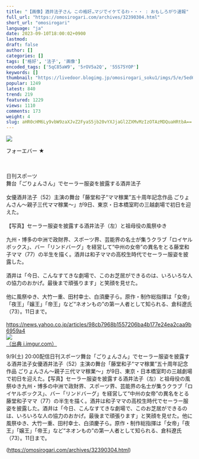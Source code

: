 ```yaml
---
title: "【画像】酒井法子さん この格好…マジでイケてるわ・・・ : おもしろがり速報"
full_url: "https://omosirogari.com/archives/32390304.html"
short_url: "omosirogari"
language: "ja"
date: 2023-09-10T18:00:02+0900
lastmod: 
draft: false
author: []
categories: []
tags: ['格好', '法子', '画像']
encoded_tags: ['5qC85aW9', '5rOV5a2Q', '55S75YOP']
keywords: []
thumbnail: "https://livedoor.blogimg.jp/omosirogari_soku1/imgs/5/e/5ed6be15.jpg"
popular: 1249
latest: 840
trend: 219
featured: 1229
views: 1110
comments: 173
weight: 4
slug: aHR0cHM6Ly9vbW9zaXJvZ2FyaS5jb20vYXJjaGl2ZXMvMzIzOTAzMDQuaHRtbA==
---
```


![](https://livedoor.blogimg.jp/omosirogari_soku1/imgs/5/e/5ed6be15.jpg)

<div><p>フォーエバー ★ </p><br> <br> 日刊スポーツ <br> 舞台「ごりょんさん」でセーラー服姿を披露する酒井法子 <br> <br> 女優酒井法子（52）主演の舞台「藤堂和子“ママ稼業”五十周年記念作品 ごりょんさん～親子三代ママ稼業～」が9日、東京・日本橋室町の三越劇場で初日を迎えた。 <br> <br> 【写真】セーラー服姿を披露する酒井法子（左）と祖母役の風祭ゆき <br> <br> 九州・博多の中洲で政財界、スポーツ界、芸能界の名士が集うクラブ「ロイヤルボックス」、バー「リンドバーグ」を経営して“中州の女帝”の異名をとる藤堂和子ママ（77）の半生を描く。酒井は和子ママの高校生時代でセーラー服姿を披露した。 <br> <br> 酒井は「今日、こんなすてきな劇場で、このお芝居ができるのは、いろいろな人の協力のおかげ。最後まで頑張ります」と笑顔を見せた。 <br> <br> 他に風祭ゆき、大竹一重、田村幸士、白須慶子ら。原作・制作総指揮は「女帝」「夜王」「嬢王」「帝王」など“ネオンもの”の第一人者として知られる、倉科遼氏（73）。11日まで。 <br> <br> <a target='_blank' href='https://news.yahoo.co.jp/articles/98cb7968b1557206ba4b177e24ea2caa9b6959a4'>https://news.yahoo.co.jp/articles/98cb7968b1557206ba4b177e24ea2caa9b6959a4</a> <br> <a href='https://i.imgur.com/1iQDyFy.jpg' target='_blank' class='' id='img_1_1'><img src='https://livedoor.blogimg.jp/omosirogari_soku1/imgs/5/e/5ed6be15.jpg'><br>（出典 i.imgur.com）<br></a> <p>9/9(土) 20:00配信日刊スポーツ舞台「ごりょんさん」でセーラー服姿を披露する酒井法子女優酒井法子（52）主演の舞台「藤堂和子“ママ稼業”五十周年記念作品 ごりょんさん～親子三代ママ稼業～」が9日、東京・日本橋室町の三越劇場で初日を迎えた。【写真】セーラー服姿を披露する酒井法子（左）と祖母役の風祭ゆき九州・博多の中洲で政財界、スポーツ界、芸能界の名士が集うクラブ「ロイヤルボックス」、バー「リンドバーグ」を経営して“中州の女帝”の異名をとる藤堂和子ママ（77）の半生を描く。酒井は和子ママの高校生時代でセーラー服姿を披露した。酒井は「今日、こんなすてきな劇場で、このお芝居ができるのは、いろいろな人の協力のおかげ。最後まで頑張ります」と笑顔を見せた。他に風祭ゆき、大竹一重、田村幸士、白須慶子ら。原作・制作総指揮は「女帝」「夜王」「嬢王」「帝王」など“ネオンもの”の第一人者として知られる、倉科遼氏（73）。11日まで。</p></div>

(https://omosirogari.com/archives/32390304.html)
